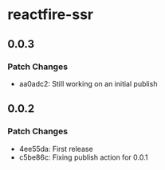 # reactfire-ssr

## 0.0.3

### Patch Changes

- aa0adc2: Still working on an initial publish

## 0.0.2

### Patch Changes

- 4ee55da: First release
- c5be86c: Fixing publish action for 0.0.1
